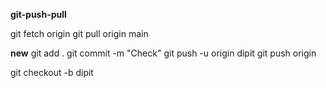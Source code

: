 **git-push-pull**

git fetch origin
git pull origin main


**new**
git add .
git commit -m "Check"
git push -u origin dipit
git push origin


git checkout -b dipit